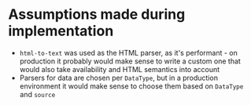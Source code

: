 # Assumptions made during implementation
- `html-to-text` was used as the HTML parser, as it's performant - on production it probably would make sense to write a custom one that would also take availability and HTML semantics into account
- Parsers for data are chosen per `DataType`, but in a production environment it would make sense to choose them based on `DataType` and `source`
